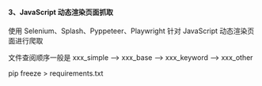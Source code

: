 
#### 3、JavaScript 动态渲染页面抓取

使用 Selenium、Splash、Pyppeteer、Playwright 针对 JavaScript 动态渲染页面进行爬取

文件查阅顺序一般是 xxx_simple --> xxx_base --> xxx_keyword --> xxx_other

pip freeze > requirements.txt
